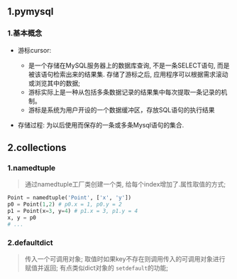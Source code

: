 ## 1.pymysql

### 1.基本概念

- 游标cursor:  
  - 是一个存储在MySQL服务器上的数据库查询, 不是一条SELECT语句, 而是被该语句检索出来的结果集. 存储了游标之后, 应用程序可以根据需求滚动或浏览其中的数据;
  - 游标实际上是一种从包括多条数据记录的结果集中每次提取一条记录的机制。 
  - 游标是系统为用户开设的一个数据缓冲区，存放SQL语句的执行结果 

- 存储过程:  为以后使用而保存的一条或多条Mysql语句的集合.

## 2.collections

### 1.namedtuple

> 通过namedtuple工厂类创建一个类, 给每个index增加了.属性取值的方式;

```python
Point = namedtuple('Point', ['x', 'y'])
p0 = Point(1,2) # p0.x = 1, p0.y = 2
p1 = Point(x=3, y=4) # p1.x = 3, p1.y = 4
x, y = p0
# ...
```

### 2.defaultdict

> 传入一个可调用对象; 取值时如果key不存在则调用传入的可调用对象进行赋值并返回;  有点类似dict对象的 `setdefault`的功能;